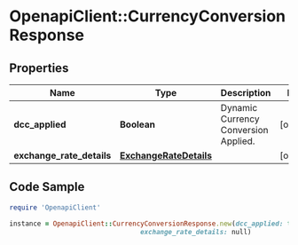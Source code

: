# OpenapiClient::CurrencyConversionResponse

## Properties

Name | Type | Description | Notes
------------ | ------------- | ------------- | -------------
**dcc_applied** | **Boolean** | Dynamic Currency Conversion Applied. | [optional] 
**exchange_rate_details** | [**ExchangeRateDetails**](ExchangeRateDetails.md) |  | [optional] 

## Code Sample

```ruby
require 'OpenapiClient'

instance = OpenapiClient::CurrencyConversionResponse.new(dcc_applied: true,
                                 exchange_rate_details: null)
```


